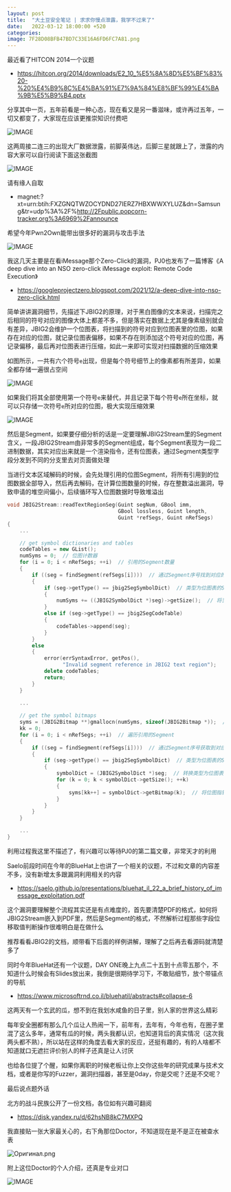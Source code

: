```yaml
---
layout: post
title:  "大土豆安全笔记 | 求求你慢点泄露，我学不过来了"
date:   2022-03-12 18:00:00 +520
categories: 
image: 7F28D08BFB47BD7C33E16A6FD6FC7A81.png
---
```


最近看了HITCON 2014一个议题
- https://hitcon.org/2014/downloads/E2_10_%E5%8A%8D%E5%BF%83%20-%20%E4%B9%8C%E4%BA%91%E7%9A%84%E8%BF%99%E4%BA%9B%E5%B9%B4.pptx

分享其中一页，五年前看是一种心态，现在看又是另一番滋味，或许再过五年，一切又都变了，大家现在应该更推崇知识付费吧

![IMAGE](/assets/resources/D861914FFCA3EF2BD4642DBF0337C20C.jpg)

这两周接二连三的出现大厂数据泄露，前脚英伟达，后脚三星就跟上了，泄露的内容大家可以自行阅读下面这张截图

![IMAGE](/assets/resources/F02C8548E2376DDED4A0E5B29CA7C13E.jpg)

请有缘人自取
- magnet:?xt=urn:btih:FXZGNQTWZOCYDND27IERZ7HBXWWXYLUZ&dn=Samsung&tr=udp%3A%2F%http://2Fpublic.popcorn-tracker.org%3A6969%2Fannounce

希望今年Pwn2Own能带出很多好的漏洞与攻击手法

![IMAGE](/assets/resources/7ED0EF60EDFF34D49EB1E9101D113FEE.jpg)

我这几天主要是在看iMessage那个Zero-Click的漏洞，PJ0也发布了一篇博客《A deep dive into an NSO zero-click iMessage exploit: Remote Code Execution》
- https://googleprojectzero.blogspot.com/2021/12/a-deep-dive-into-nso-zero-click.html

简单讲讲漏洞细节，先描述下JBIG2的原理，对于黑白图像的文本来说，扫描完之后相同的符号对应的图像大体上都差不多，但是落实在数据上尤其是像素级别就会有差异，JBIG2会维护一个位图表，将扫描到的符号对应到位图表里的位图，如果存在对应的位图，就记录位图表偏移，如果不存在则添加这个符号对应的位图，再记录偏移，最后再对位图表进行压缩，如此一来即可实现对扫描数据的压缩效果

如图所示，一共有六个符号`e`出现，但是每个符号细节上的像素都有所差异，如果全都存储一遍很占空间

![IMAGE](/assets/resources/59E423032F45ACFA761F96C0DB40F626.jpg)

如果我们将其全部使用第一个符号`e`来替代，并且记录下每个符号`e`所在坐标，就可以只存储一次符号`e`所对应的位图，极大实现压缩效果

![IMAGE](/assets/resources/74BE93D249BAB1CE583B14367B50C546.jpg)

然后是Segment，如果要仔细分析的话是一定要理解JBIG2Stream里的Segment含义，一段JBIG2Stream由非常多的Segment组成，每个Segment表现为一段二进制数据，其实对应出来就是一个渲染指令，还有位图表，通过Segment类型字段分发到不同的分支里去对页面做处理

当进行文本区域解码的时候，会先处理引用的位图Segment，将所有引用到的位图数据全部导入，然后再去解码，在计算位图数量的时候，存在整数溢出漏洞，导致申请的堆空间偏小，后续循环写入位图数据时导致堆溢出
```c++
void JBIG2Stream::readTextRegionSeg(Guint segNum, GBool imm,
                                    GBool lossless, Guint length,
                                    Guint *refSegs, Guint nRefSegs)
{
    ...

    // get symbol dictionaries and tables
    codeTables = new GList();
    numSyms = 0;  // 位图计数器
    for (i = 0; i < nRefSegs; ++i)  // 引用的Segment数量
    {
        if ((seg = findSegment(refSegs[i])))  // 通过Segment序号找到对应的对象
        {
            if (seg->getType() == jbig2SegSymbolDict)  // 类型为位图表的Segment
            {
                numSyms += ((JBIG2SymbolDict *)seg)->getSize();  // 将当前Segment的位图数量叠加到位图计数器 <-- 此处发生整数溢出
            }
            else if (seg->getType() == jbig2SegCodeTable)
            {
                codeTables->append(seg);
            }
        }
        else
        {
            error(errSyntaxError, getPos(),
                  "Invalid segment reference in JBIG2 text region");
            delete codeTables;
            return;
        }
    }
    
    ...

    // get the symbol bitmaps
    syms = (JBIG2Bitmap **)gmallocn(numSyms, sizeof(JBIG2Bitmap *));  // 在整数溢出的情况下，位图计数器numSyms会变成一个较小的值，申请下来的堆空间也相对较小
    kk = 0;
    for (i = 0; i < nRefSegs; ++i)  // 遍历引用的Segment
    {
        if ((seg = findSegment(refSegs[i])))  // 通过Segment序号获取到对应的对象
        {
            if (seg->getType() == jbig2SegSymbolDict)  // 类型为位图表的Segment
            {
                symbolDict = (JBIG2SymbolDict *)seg;  // 转换类型为位图表
                for (k = 0; k < symbolDict->getSize(); ++k)
                {
                    syms[kk++] = symbolDict->getBitmap(k);  // 将位图指针写入申请的堆空间 <-- 此处发生堆溢出
                }
            }
        }
    }

    ...
}
```

利用过程我这里不描述了，有兴趣可以等待PJ0的第二篇文章，非常天才的利用

Saelo前段时间在今年的BlueHat上也讲了一个相关的议题，不过和文章的内容差不多，没有新增太多跟漏洞利用相关的内容
- https://saelo.github.io/presentations/bluehat_il_22_a_brief_history_of_imessage_exploitation.pdf

这个漏洞要理解整个流程其实还是有点难度的，首先要清楚PDF的格式，如何将JBIG2Stream嵌入到PDF里，然后是Segment的格式，不然解析过程那些字段位移取值判断操作很难明白是在做什么

推荐看看JBIG2的文档，顺带看下后面的样例讲解，理解了之后再去看源码就清楚多了

同时今年BlueHat还有一个议题，DAY ONE晚上九点二十五到十点零五那个，不知道什么时候会有Slides放出来，我倒是很期待学习下，不敢贴细节，放个带锚点的导航
- https://www.microsoftrnd.co.il/bluehatil/abstracts#collapse-6

这两天有一个玄武的瓜，想不到在我划水咸鱼的日子里，别人家的世界这么精彩

每年安全圈都有那么几个瓜让人热闹一下，前年有，去年有，今年也有，在圈子里混了这么多年，通常有瓜的时候，两头我都认识，也知道背后的真实情况（这次我两头都不熟），所以站在这样的角度去看大家的反应，还挺有趣的，有的人啥都不知道就口无遮拦评价别人的样子还真是让人讨厌

也给各位提了个醒，如果你离职的时候老板让你上交你这些年的研究成果与技术文档，或者是你写的Fuzzer，漏洞扫描器，甚至是0day，你是交呢？还是不交呢？

最后说点题外话

北方的战斗民族公开了一份文档，各位如有兴趣可翻阅
- https://disk.yandex.ru/d/62hsNB8kC7MXPQ

我直接贴一张大家最关心的，右下角那位Doctor，不知道现在是不是正在被查水表

![Оригинал.png](/assets/resources/7F28D08BFB47BD7C33E16A6FD6FC7A81.png)

附上这位Doctor的个人介绍，还真是专业对口

![IMAGE](/assets/resources/10F04776FB8446B594DF92AA6A5A44D8.jpg)